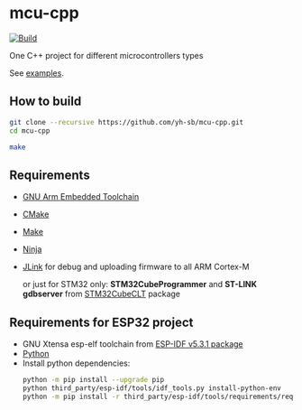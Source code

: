 # mcu-cpp

[![Build](https://github.com/yh-sb/mcu-cpp/actions/workflows/build.yml/badge.svg)](https://github.com/yh-sb/mcu-cpp/actions/workflows/build.yml)

One C++ project for different microcontrollers types

See [examples](examples/).

## How to build
```bash
git clone --recursive https://github.com/yh-sb/mcu-cpp.git
cd mcu-cpp

make
```

## Requirements
* [GNU Arm Embedded Toolchain](https://developer.arm.com/downloads/-/arm-gnu-toolchain-downloads)
* [CMake](https://github.com/Kitware/CMake/releases)
* [Make](https://github.com/maweil/MakeForWindows/releases)
* [Ninja](https://github.com/ninja-build/ninja/releases)
* [JLink](https://www.segger.com/downloads/jlink) for debug and uploading firmware to all ARM Cortex-M

  or just for STM32 only: **STM32CubeProgrammer** and **ST-LINK gdbserver** from [STM32CubeCLT](https://www.st.com/en/development-tools/stm32cubeclt.html?dl=redirect) package

## Requirements for ESP32 project
* GNU Xtensa esp-elf toolchain from [ESP-IDF v5.3.1 package](https://dl.espressif.com/dl/esp-idf)
* [Python](https://www.python.org/downloads)
* Install python dependencies:
    ```sh
    python -m pip install --upgrade pip
    python third_party/esp-idf/tools/idf_tools.py install-python-env
    python -m pip install -r third_party/esp-idf/tools/requirements/requirements.core.txt
    ```
